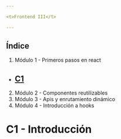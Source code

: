 ```yaml
---

<t>Frontend III</t>

---
```

## Índice

1. Módulo 1 - Primeros pasos en react
- [C1 ](#c1)
    - 
2. Módulo 2 - Componentes reutilizables
3. Módulo 3 - Apis y enrutamiento dinámico
4. Módulo 4 - Introducción a hooks

# C1 - Introducción <a id='c1'></a>

<!-- []() <a id='c1a'></a> -->
